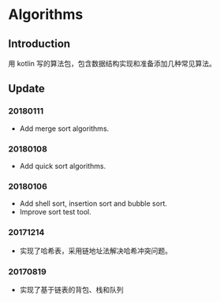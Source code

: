 # Algorithms

## Introduction
用 kotlin 写的算法包，包含数据结构实现和准备添加几种常见算法。

## Update

### 20180111

* Add merge sort algorithms.

### 20180108

* Add quick sort algorithms.

### 20180106
* Add shell sort, insertion sort and bubble sort.
* Improve sort test tool.

### 20171214
* 实现了哈希表，采用链地址法解决哈希冲突问题。

### 20170819
* 实现了基于链表的背包、栈和队列